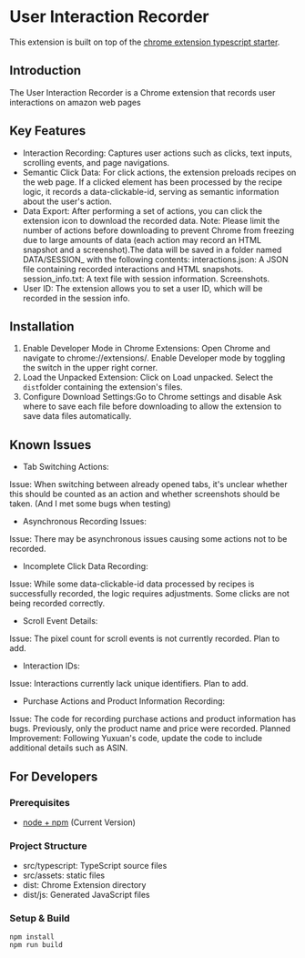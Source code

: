 # User Interaction Recorder
This extension is built on top of the [chrome extension typescript starter](https://github.com/chibat/chrome-extension-typescript-starter).

## Introduction
The User Interaction Recorder is a Chrome extension that records user interactions on amazon web pages

## Key Features
- Interaction Recording: Captures user actions such as clicks, text inputs, scrolling events, and page navigations.
- Semantic Click Data: For click actions, the extension preloads recipes on the web page. If a clicked element has been processed by the recipe logic, it records a data-clickable-id, serving as semantic information about the user's action.
- Data Export: After performing a set of actions, you can click the extension icon to download the recorded data. Note: Please limit the number of actions before downloading to prevent Chrome from freezing due to large amounts of data (each action may record an HTML snapshot and a screenshot).The data will be saved in a folder named DATA/SESSION_<timestamp> with the following contents:
interactions.json: A JSON file containing recorded interactions and HTML snapshots.
session_info.txt: A text file with session information.
Screenshots.
- User ID: The extension allows you to set a user ID, which will be recorded in the session info.

## Installation

1. Enable Developer Mode in Chrome Extensions:
Open Chrome and navigate to chrome://extensions/.
Enable Developer mode by toggling the switch in the upper right corner.
2. Load the Unpacked Extension:
Click on Load unpacked.
Select the `dist`folder containing the extension's files.
3. Configure Download Settings:Go to Chrome settings and disable Ask where to save each file before downloading to allow the extension to save data files automatically.

## Known Issues
- Tab Switching Actions:

Issue: When switching between already opened tabs, it's unclear whether this should be counted as an action and whether screenshots should be taken. (And I met some bugs when testing)

- Asynchronous Recording Issues:

Issue: There may be asynchronous issues causing some actions not to be recorded.

- Incomplete Click Data Recording:

Issue: While some data-clickable-id data processed by recipes is successfully recorded, the logic requires adjustments. Some clicks are not being recorded correctly.

- Scroll Event Details:

Issue: The pixel count for scroll events is not currently recorded. Plan to add.
- Interaction IDs:

Issue: Interactions currently lack unique identifiers. Plan to add.
- Purchase Actions and Product Information Recording:

Issue: The code for recording purchase actions and product information has bugs. Previously, only the product name and price were recorded.
Planned Improvement: Following Yuxuan's code, update the code to include additional details such as ASIN.


## For Developers

### Prerequisites

* [node + npm](https://nodejs.org/) (Current Version)

### Project Structure

* src/typescript: TypeScript source files
* src/assets: static files
* dist: Chrome Extension directory
* dist/js: Generated JavaScript files

### Setup & Build

```
npm install
npm run build
```

